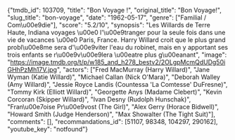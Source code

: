 {"tmdb_id": 103709, "title": "Bon Voyage !", "original_title": "Bon Voyage!", "slug_title": "bon-voyage", "date": "1962-05-17", "genre": ["Familial / Com\u00e9die"], "score": "5.2/10", "synopsis": "Les Willards de Terre Haute, Indiana voyages \u00e0 l'\u00e9tranger pour la seule fois dans une vie de vacances \u00e0 Paris, France. Harry Willard croit que le plus grand probl\u00e8me sera d'\u00e9viter l'eau du robinet, mais en y apportant ses trois enfants se r\u00e9v\u00e9lera \u00eatre plus g\u00eanant", "image": "https://image.tmdb.org/t/p/w185_and_h278_bestv2/2OLgpMcmQdUDg50iGHhPzMh17V.jpg", "actors": ["Fred MacMurray (Harry Willard)", "Jane Wyman (Katie Willard)", "Michael Callan (Nick O'Mara)", "Deborah Walley (Amy Willard)", "Jessie Royce Landis (Countessa 'La Comtesse' DuFresne)", "Tommy Kirk (Elliott Willard)", "Georgette Anys (Madame Clebert)", "Kevin Corcoran (Skipper Willard)", "Ivan Desny (Rudolph Hunschak)", "Fran\u00e7oise Pr\u00e9vost (The Girl)", "Alex Gerry (Horace Bidwell)", "Howard Smith (Judge Henderson)", "Max Showalter (The Tight Suit)"], "comments": [], "recommandations_id": [51107, 98348, 104297, 290162], "youtube_key": "notfound"}